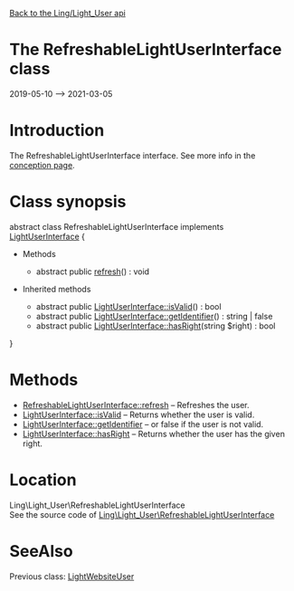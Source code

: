 [Back to the Ling/Light_User api](https://github.com/lingtalfi/Light_User/blob/master/doc/api/Ling/Light_User.md)



The RefreshableLightUserInterface class
================
2019-05-10 --> 2021-03-05






Introduction
============

The RefreshableLightUserInterface interface.
See more info in the [conception page](https://github.com/lingtalfi/Light_User/blob/master/doc/pages/conception.md).



Class synopsis
==============


abstract class <span class="pl-k">RefreshableLightUserInterface</span> implements [LightUserInterface](https://github.com/lingtalfi/Light_User/blob/master/doc/api/Ling/Light_User/LightUserInterface.md) {

- Methods
    - abstract public [refresh](https://github.com/lingtalfi/Light_User/blob/master/doc/api/Ling/Light_User/RefreshableLightUserInterface/refresh.md)() : void

- Inherited methods
    - abstract public [LightUserInterface::isValid](https://github.com/lingtalfi/Light_User/blob/master/doc/api/Ling/Light_User/LightUserInterface/isValid.md)() : bool
    - abstract public [LightUserInterface::getIdentifier](https://github.com/lingtalfi/Light_User/blob/master/doc/api/Ling/Light_User/LightUserInterface/getIdentifier.md)() : string | false
    - abstract public [LightUserInterface::hasRight](https://github.com/lingtalfi/Light_User/blob/master/doc/api/Ling/Light_User/LightUserInterface/hasRight.md)(string $right) : bool

}






Methods
==============

- [RefreshableLightUserInterface::refresh](https://github.com/lingtalfi/Light_User/blob/master/doc/api/Ling/Light_User/RefreshableLightUserInterface/refresh.md) &ndash; Refreshes the user.
- [LightUserInterface::isValid](https://github.com/lingtalfi/Light_User/blob/master/doc/api/Ling/Light_User/LightUserInterface/isValid.md) &ndash; Returns whether the user is valid.
- [LightUserInterface::getIdentifier](https://github.com/lingtalfi/Light_User/blob/master/doc/api/Ling/Light_User/LightUserInterface/getIdentifier.md) &ndash; or false if the user is not valid.
- [LightUserInterface::hasRight](https://github.com/lingtalfi/Light_User/blob/master/doc/api/Ling/Light_User/LightUserInterface/hasRight.md) &ndash; Returns whether the user has the given right.





Location
=============
Ling\Light_User\RefreshableLightUserInterface<br>
See the source code of [Ling\Light_User\RefreshableLightUserInterface](https://github.com/lingtalfi/Light_User/blob/master/RefreshableLightUserInterface.php)



SeeAlso
==============
Previous class: [LightWebsiteUser](https://github.com/lingtalfi/Light_User/blob/master/doc/api/Ling/Light_User/LightWebsiteUser.md)<br>
